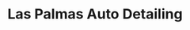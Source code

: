 ---
title: "Las Palmas Auto Detailing"
url: /san-juan/las-palmas-auto-detailing/
shop: car repair
---